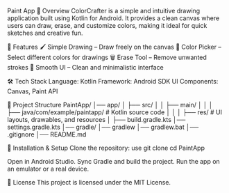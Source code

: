  Paint App
📌 Overview
ColorCrafter is a simple and intuitive drawing application built using Kotlin for Android. It provides a clean canvas where users can draw, erase, and customize colors, making it ideal for quick sketches and creative fun.

🚀 Features
🖌️ Simple Drawing – Draw freely on the canvas
🎨 Color Picker – Select different colors for drawings
🗑️ Erase Tool – Remove unwanted strokes
📱 Smooth UI – Clean and minimalistic interface

🛠️ Tech Stack
Language: Kotlin
Framework: Android SDK
UI Components: Canvas, Paint API

📂 Project Structure
PaintApp/
│── app/
│   ├── src/
│   │   ├── main/
│   │   │   ├── java/com/example/paintapp/  # Kotlin source code
│   │   │   ├── res/  # UI layouts, drawables, and resources
│   ├── build.gradle.kts
│── settings.gradle.kts
│── gradle/
│── gradlew
│── gradlew.bat
│── .gitignore
│── README.md

🔧 Installation & Setup
Clone the repository: use git clone
cd PaintApp

Open in Android Studio.
Sync Gradle and build the project.
Run the app on an emulator or a real device.

📜 License
This project is licensed under the MIT License.
